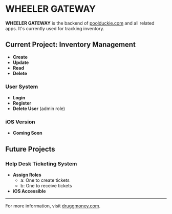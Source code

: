 # WHEELER GATEWAY

**WHEELER GATEWAY** is the backend of [poolduckie.com](http://poolduckie.com) and all related apps. It's currently used for tracking inventory.

## Current Project: Inventory Management

- **Create**
- **Update**
- **Read**
- **Delete**

### User System

- **Login**
- **Register**
- **Delete User** (admin role)

### iOS Version

- **Coming Soon**

## Future Projects

### Help Desk Ticketing System

- **Assign Roles**
  - a: One to create tickets
  - b: One to receive tickets
- **iOS Accessible**

---

For more information, visit [druggmoney.com](http://druggmoney.com).